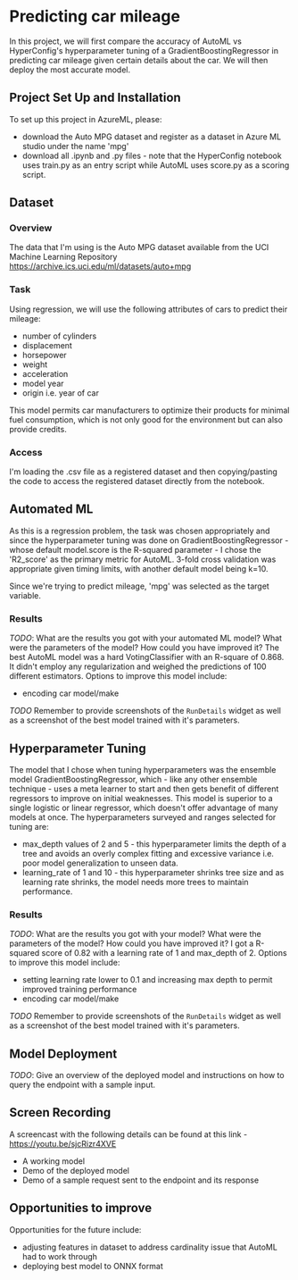 
# Predicting car mileage
In this project, we will first compare the accuracy of AutoML vs HyperConfig's hyperparameter tuning of a GradientBoostingRegressor in predicting car mileage given certain details about the car. We will then deploy the most accurate model.

## Project Set Up and Installation
To set up this project in AzureML, please:
- download the Auto MPG dataset and register as a dataset in Azure ML studio under the name 'mpg'
- download all .ipynb and .py files - note that the HyperConfig notebook uses train.py as an entry script while AutoML uses score.py as a 
scoring script.

## Dataset

### Overview
The data that I'm using is the Auto MPG dataset available from the UCI Machine Learning Repository https://archive.ics.uci.edu/ml/datasets/auto+mpg

### Task
Using regression, we will use the following attributes of cars to predict their mileage:
- number of cylinders
- displacement
- horsepower
- weight
- acceleration
- model year
- origin i.e. year of car

This model permits car manufacturers to optimize their products for minimal fuel consumption, which is not only good for the environment but can also provide credits.

### Access
I'm loading the .csv file as a registered dataset and then copying/pasting the code to access the registered dataset directly from the notebook.

## Automated ML
As this is a regression problem, the task was chosen appropriately and since the hyperparameter tuning was done on GradientBoostingRegressor - whose default 
model.score is the R-squared parameter - I chose the 'R2_score' as the primary metric for AutoML. 3-fold cross validation was appropriate given timing limits, with another default model being k=10. 

Since we're trying to predict mileage, 'mpg' was selected as the target variable.

### Results
*TODO*: What are the results you got with your automated ML model? What were the parameters of the model? How could you have improved it?
The best AutoML model was a hard VotingClassifier with an R-square of 0.868. It didn't employ any regularization and weighed the predictions of 100 different estimators. Options to improve this model include:
- encoding car model/make



*TODO* Remember to provide screenshots of the `RunDetails` widget as well as a screenshot of the best model trained with it's parameters.

## Hyperparameter Tuning
The model that I chose when tuning hyperparameters was the ensemble model GradientBoostingRegressor, which - like any other ensemble technique - uses a meta learner 
to start and then gets benefit of different regressors to improve on initial weaknesses. This model is superior to a single logistic or linear regressor, which 
doesn't offer advantage of many models at once.
The hyperparameters surveyed and ranges selected for tuning are:
- max_depth values of 2 and 5 - this hyperparameter limits the depth of a tree and avoids an overly complex fitting and excessive variance i.e. poor model generalization to unseen data.
- learning_rate of 1 and 10 - this hyperparameter shrinks tree size and as learning rate shrinks, the model needs more trees to maintain performance.

### Results
*TODO*: What are the results you got with your model? What were the parameters of the model? How could you have improved it?
I got a R-squared score of 0.82 with a learning rate of 1 and max_depth of 2. Options to improve this model include:
- setting learning rate lower to 0.1 and increasing max depth to permit improved training performance
- encoding car model/make

*TODO* Remember to provide screenshots of the `RunDetails` widget as well as a screenshot of the best model trained with it's parameters.

## Model Deployment
*TODO*: Give an overview of the deployed model and instructions on how to query the endpoint with a sample input.


## Screen Recording
A screencast with the following details can be found at this link - https://youtu.be/sjcRizr4XVE
- A working model
- Demo of the deployed  model
- Demo of a sample request sent to the endpoint and its response

## Opportunities to improve
Opportunities for the future include:
- adjusting features in dataset to address cardinality issue that AutoML had to work through
- deploying best model to ONNX format
